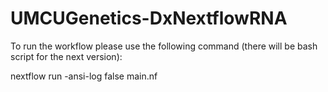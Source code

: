 # UMCUGenetics-DxNextflowRNA
To run the workflow please use the following command (there will be bash script for the next version):

nextflow run -ansi-log false main.nf
